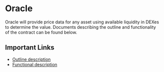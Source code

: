 # Oracle
Oracle will provide price data for any asset using available liquidity in DEXes to determine the value. Documents describing the outline and functionality of the contract can be found below.

## Important Links

* [Outline description](https://docs.google.com/document/d/1RhWYRBu8wkcWyekkdCighyZxyxUnZZztBOp9FF6hYtY/edit?usp=sharing)
* [Functional description](https://docs.google.com/document/d/115fH9c6JDCdvux9rgrw2LWZ_qBtdQ5eNeY2BMk3JhjY/edit?usp=sharing)
